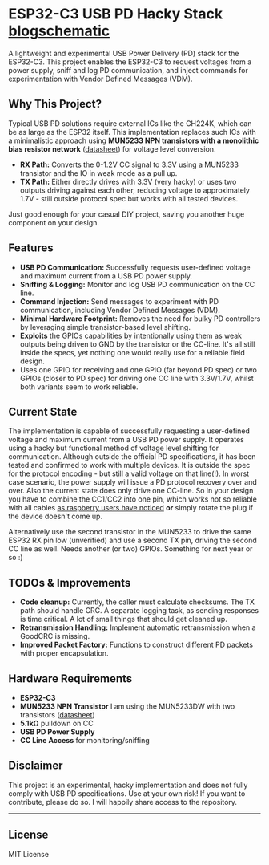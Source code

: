 
# ESP32-C3 USB PD Hacky Stack [blog](https://www.g3gg0.de/esp32/esp32-pd-usb-pd-using-esp32-zigbee-crib/)[schematic](https://www.g3gg0.de/wp-content/uploads/2025/01/Schematic_LEDDriver_2025-01-07.pdf)

A lightweight and experimental USB Power Delivery (PD) stack for the ESP32-C3. This project enables the ESP32-C3 to request voltages from a power supply, sniff and log PD communication, and inject commands for experimentation with Vendor Defined Messages (VDM).

## Why This Project?

Typical USB PD solutions require external ICs like the CH224K, which can be as large as the ESP32 itself. This implementation replaces such ICs with a minimalistic approach using **MUN5233 NPN transistors with a monolithic bias resistor network** ([datasheet](https://www.farnell.com/datasheets/1672232.pdf)) for voltage level conversion.

-   **RX Path:** Converts the 0-1.2V CC signal to 3.3V using a MUN5233 transistor and the IO in weak mode as a pull up.
-   **TX Path:** Either directly drives with 3.3V (very hacky) or uses two outputs driving against each other, reducing voltage to approximately 1.7V - still outside protocol spec but works with all tested devices.

Just good enough for your casual DIY project, saving you another huge component on your design.

## Features

-   **USB PD Communication:** Successfully requests user-defined voltage and maximum current from a USB PD power supply.
-   **Sniffing & Logging:** Monitor and log USB PD communication on the CC line.
-   **Command Injection:** Send messages to experiment with PD communication, including Vendor Defined Messages (VDM).
-   **Minimal Hardware Footprint:** Removes the need for bulky PD controllers by leveraging simple transistor-based level shifting.
-   **Exploits** the GPIOs capabilities by intentionally using them as weak outputs being driven to GND by the transistor or the CC-line. It's all still inside the specs, yet nothing one would really use for a reliable field design.
-   Uses one GPIO for receiving and one GPIO (far beyond PD spec) or two GPIOs (closer to PD spec) for driving one CC line with 3.3V/1.7V, whilst both variants seem to work reliable.

## Current State

The implementation is capable of successfully requesting a user-defined voltage and maximum current from a USB PD power supply. It operates using a hacky but functional method of voltage level shifting for communication. Although outside the official PD specifications, it has been tested and confirmed to work with multiple devices.
It is outside the spec for the protocol encoding - but still a valid voltage on that line(!). In worst case scenario, the power supply will issue a PD protocol recovery over and over.
Also the current state does only drive one CC-line. So in your design you have to combine the CC1/CC2 into one pin, which works not so reliable with all cables [as raspberry users have noticed](https://www.scorpia.co.uk/2019/06/28/pi4-not-working-with-some-chargers-or-why-you-need-two-cc-resistors/) **or** simply rotate the plug if the device doesn't come up.

Alternatively use the second transistor in the MUN5233 to drive the same ESP32 RX pin low (unverified) and use a second TX pin, driving the second CC line as well. Needs another (or two) GPIOs. Something for next year or so :)

## TODOs & Improvements

-   **Code cleanup:** Currently, the caller must calculate checksums. The TX path should handle CRC. A separate logging task, as sending responses is time critical. A lot of small things that should get cleaned up.
-   **Retransmission Handling:** Implement automatic retransmission when a GoodCRC is missing.
-   **Improved Packet Factory:** Functions to construct different PD packets with proper encapsulation.

## Hardware Requirements

-   **ESP32-C3**
-   **MUN5233 NPN Transistor** I am using the MUN5233DW with two transistors ([datasheet](https://www.farnell.com/datasheets/1672232.pdf))
-  **5.1kΩ** pulldown on CC
-   **USB PD Power Supply**
-   **CC Line Access** for monitoring/sniffing

## Disclaimer

This project is an experimental, hacky implementation and does not fully comply with USB PD specifications. Use at your own risk!
If you want to contribute, please do so. I will happily share access to the repository.

----------

## License

MIT License

